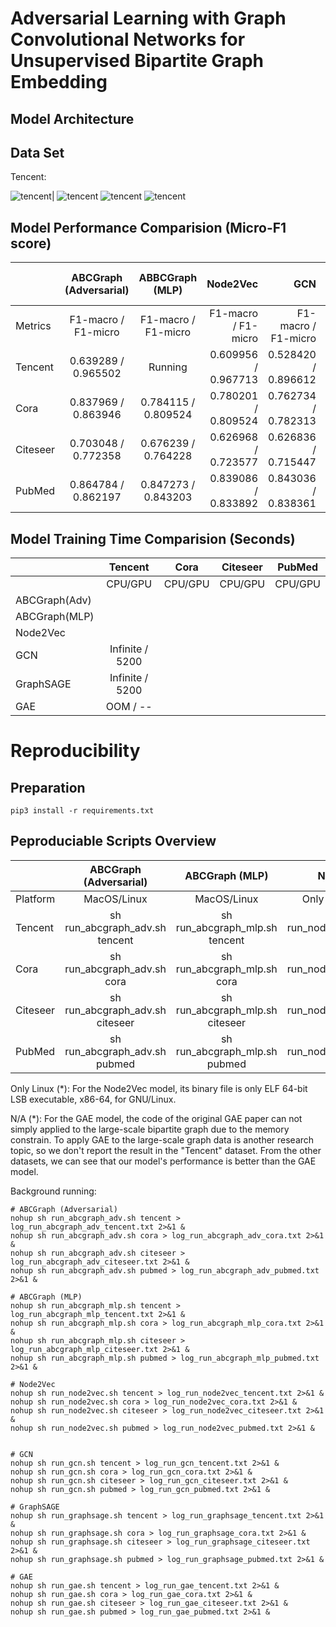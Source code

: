 # Adversarial Learning with Graph Convolutional Networks for Unsupervised Bipartite Graph Embedding

## Model Architecture


## Data Set
Tencent:

![tencent|](docs/distribution_tencent.jpg)
![tencent](docs/distribution_cora.jpg)
![tencent](docs/distribution_citeseer.jpg)
![tencent](docs/distribution_pubmed.jpg)

## Model Performance Comparision (Micro-F1 score)
|                | ABCGraph (Adversarial)     | ABBCGraph (MLP)            | Node2Vec                    | GCN                         | GraphSAGE                   | GAE                         | Pure Node Attribute         |
| :------------- | :----------:               | :----------:               | -----------:                | -----------:                | -----------:                | -----------:                | -----------:                |
| Metrics        | F1-macro / F1-micro        | F1-macro / F1-micro        | F1-macro / F1-micro         | F1-macro / F1-micro         | F1-macro / F1-micro         | F1-macro / F1-micro         | F1-macro / F1-micro         |
| Tencent        | 0.639289 / 0.965502        | Running                    | 0.609956 / 0.967713         | 0.528420 / 0.896612         | 0.579709 / 0.940197         | N/A (*)                     | 0.497346                    |
| Cora           | 0.837969 / 0.863946        | 0.784115 / 0.809524        | 0.780201 / 0.809524         | 0.762734 / 0.782313         | 0.800763 / 0.823129         | 0.754289 / 0.782313         | 0.758143 / 0.789116         |
| Citeseer       | 0.703048 / 0.772358        | 0.676239 / 0.764228        | 0.626968 / 0.723577         | 0.626836 / 0.715447         | 0.665325 / 0.747967         | 0.644748 / 0.731707         | 0.620755 / 0.707317         |
| PubMed         | 0.864784 / 0.862197        | 0.847273 / 0.843203        | 0.839086 / 0.833892         | 0.843036 / 0.838361         | 0.842696 / 0.838361         | 0.828317 / 0.823091         | 0.842813 / 0.838361         |


## Model Training Time Comparision (Seconds)
|                | Tencent                    | Cora                       |     Citeseer               |     PubMed               |
| :------------- | :----------:               | :----------:               | :----------:               | :----------:             |
|                | CPU/GPU                    | CPU/GPU                    |     CPU/GPU                |     CPU/GPU              |
| ABCGraph(Adv)  |                            |                            |
| ABCGraph(MLP)  |                            |                            |
| Node2Vec       |                            |                            |
| GCN            | Infinite / 5200            |                            |
| GraphSAGE      | Infinite / 5200            |                            |
| GAE            | OOM / --                   |                            |


# Reproducibility


## Preparation
~~~
pip3 install -r requirements.txt
~~~

## Peproduciable Scripts Overview
|                | ABCGraph (Adversarial)         | ABCGraph (MLP)                 | Node2Vec                    | GCN                         | GraphSAGE                   | GAE                         |
| :------------- | :----------:                   | :----------:                   | -----------:                | -----------:                | -----------:                | -----------:                |
| Platform       | MacOS/Linux                    | MacOS/Linux                    | Only Linux (*)              | MacOS/Linux                 | MacOS/Linux                 | MacOS/Linux                 |
| Tencent        | sh run_abcgraph_adv.sh tencent | sh run_abcgraph_mlp.sh tencent | sh run_node2vec.sh tencent  | sh run_gcn.sh tencent       | sh run_graphsage.sh tencent | N/A (*)                     |
| Cora           | sh run_abcgraph_adv.sh cora    | sh run_abcgraph_mlp.sh cora    | sh run_node2vec.sh cora     | sh run_gcn.sh cora          | sh run_graphsage.sh cora    | sh run_gae.sh cora          |
| Citeseer       | sh run_abcgraph_adv.sh citeseer| sh run_abcgraph_mlp.sh citeseer| sh run_node2vec.sh citeseer | sh run_gcn.sh citeseer      | sh run_graphsage.sh citeseer| sh run_gae.sh citeseer      |
| PubMed         | sh run_abcgraph_adv.sh pubmed  | sh run_abcgraph_mlp.sh pubmed  | sh run_node2vec.sh pubmed   | sh run_gcn.sh pubmed        | sh run_graphsage.sh pubmed  | sh run_gae.sh pubmed        |

Only Linux (*): For the Node2Vec model, its binary file is only ELF 64-bit LSB executable, x86-64, for GNU/Linux.

N/A (*): For the GAE model, the code of the original GAE paper can not simply applied to the large-scale bipartite graph due to the memory constrain. 
To apply GAE to the large-scale graph data is another research topic, so we don't report the result in the "Tencent" dataset. From the other datasets, we can see that our model's performance is better than the GAE model. 

Background running: 
~~~
# ABCGraph (Adversarial)
nohup sh run_abcgraph_adv.sh tencent > log_run_abcgraph_adv_tencent.txt 2>&1 &
nohup sh run_abcgraph_adv.sh cora > log_run_abcgraph_adv_cora.txt 2>&1 &
nohup sh run_abcgraph_adv.sh citeseer > log_run_abcgraph_adv_citeseer.txt 2>&1 &
nohup sh run_abcgraph_adv.sh pubmed > log_run_abcgraph_adv_pubmed.txt 2>&1 &

# ABCGraph (MLP)
nohup sh run_abcgraph_mlp.sh tencent > log_run_abcgraph_mlp_tencent.txt 2>&1 &
nohup sh run_abcgraph_mlp.sh cora > log_run_abcgraph_mlp_cora.txt 2>&1 &
nohup sh run_abcgraph_mlp.sh citeseer > log_run_abcgraph_mlp_citeseer.txt 2>&1 &
nohup sh run_abcgraph_mlp.sh pubmed > log_run_abcgraph_mlp_pubmed.txt 2>&1 &

# Node2Vec
nohup sh run_node2vec.sh tencent > log_run_node2vec_tencent.txt 2>&1 &
nohup sh run_node2vec.sh cora > log_run_node2vec_cora.txt 2>&1 &
nohup sh run_node2vec.sh citeseer > log_run_node2vec_citeseer.txt 2>&1 &
nohup sh run_node2vec.sh pubmed > log_run_node2vec_pubmed.txt 2>&1 &


# GCN
nohup sh run_gcn.sh tencent > log_run_gcn_tencent.txt 2>&1 &
nohup sh run_gcn.sh cora > log_run_gcn_cora.txt 2>&1 &
nohup sh run_gcn.sh citeseer > log_run_gcn_citeseer.txt 2>&1 &
nohup sh run_gcn.sh pubmed > log_run_gcn_pubmed.txt 2>&1 &

# GraphSAGE
nohup sh run_graphsage.sh tencent > log_run_graphsage_tencent.txt 2>&1 &
nohup sh run_graphsage.sh cora > log_run_graphsage_cora.txt 2>&1 &
nohup sh run_graphsage.sh citeseer > log_run_graphsage_citeseer.txt 2>&1 &
nohup sh run_graphsage.sh pubmed > log_run_graphsage_pubmed.txt 2>&1 &

# GAE
nohup sh run_gae.sh tencent > log_run_gae_tencent.txt 2>&1 &
nohup sh run_gae.sh cora > log_run_gae_cora.txt 2>&1 &
nohup sh run_gae.sh citeseer > log_run_gae_citeseer.txt 2>&1 &
nohup sh run_gae.sh pubmed > log_run_gae_pubmed.txt 2>&1 &

~~~